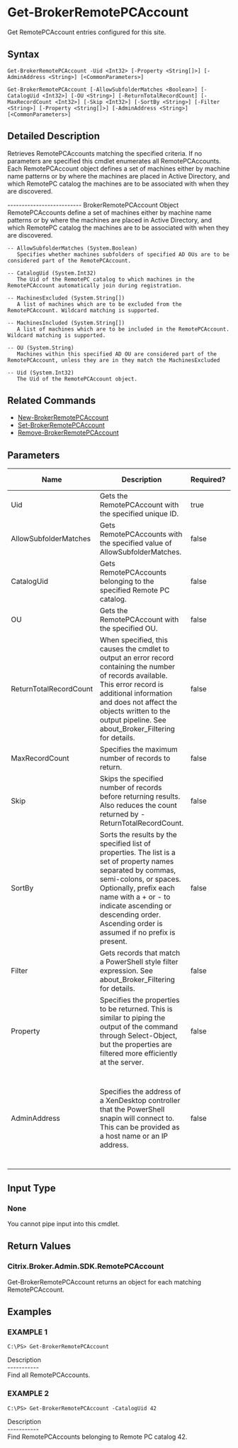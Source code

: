 ﻿# Get-BrokerRemotePCAccount

   Get RemotePCAccount entries configured for this site.

## Syntax
```
Get-BrokerRemotePCAccount -Uid <Int32> [-Property <String[]>] [-AdminAddress <String>] [<CommonParameters>]

Get-BrokerRemotePCAccount [-AllowSubfolderMatches <Boolean>] [-CatalogUid <Int32>] [-OU <String>] [-ReturnTotalRecordCount] [-MaxRecordCount <Int32>] [-Skip <Int32>] [-SortBy <String>] [-Filter <String>] [-Property <String[]>] [-AdminAddress <String>] [<CommonParameters>]
```

## Detailed Description
   Retrieves RemotePCAccounts matching the specified criteria. If no parameters are specified this cmdlet enumerates all RemotePCAccounts. Each RemotePCAccount object defines a set of machines either by machine name patterns or by where the machines are placed in Active Directory, and which RemotePC catalog the machines are to be associated with when they are discovered.


-------------------------- BrokerRemotePCAccount Object
RemotePCAccounts define a set of machines either by machine name patterns or by where the machines are placed in Active Directory, and which RemotePC catalog the machines are to be associated with when they are discovered.

    -- AllowSubfolderMatches (System.Boolean)
       Specifies whether machines subfolders of specified AD OUs are to be considered part of the RemotePCAccount.

    -- CatalogUid (System.Int32)
       The Uid of the RemotePC catalog to which machines in the RemotePCAccount automatically join during registration.

    -- MachinesExcluded (System.String[])
       A list of machines which are to be excluded from the RemotePCAccount. Wildcard matching is supported.

    -- MachinesIncluded (System.String[])
       A list of machines which are to be included in the RemotePCAccount. Wildcard matching is supported.

    -- OU (System.String)
       Machines within this specified AD OU are considered part of the RemotePCAccount, unless they are in they match the MachinesExcluded

    -- Uid (System.Int32)
       The Uid of the RemotePCAccount object.

## Related Commands
  * [New-BrokerRemotePCAccount](New-BrokerRemotePCAccount.html)
  * [Set-BrokerRemotePCAccount](Set-BrokerRemotePCAccount.html)
  * [Remove-BrokerRemotePCAccount](Remove-BrokerRemotePCAccount.html)
## Parameters

| Name   | Description | Required? | Pipeline Input | Default Value |
| --- | --- | --- | --- | --- |
| Uid | Gets the RemotePCAccount with the specified unique ID. | true | false |  |
| AllowSubfolderMatches | Gets RemotePCAccounts with the specified value of AllowSubfolderMatches. | false | false |  |
| CatalogUid | Gets RemotePCAccounts belonging to the specified Remote PC catalog. | false | false |  |
| OU | Gets the RemotePCAccount with the specified OU. | false | false |  |
| ReturnTotalRecordCount | When specified, this causes the cmdlet to output an error record containing the number of records available. This error record is additional information and does not affect the objects written to the output pipeline. See about_Broker_Filtering for details. | false | false | False |
| MaxRecordCount | Specifies the maximum number of records to return. | false | false | 250 |
| Skip | Skips the specified number of records before returning results. Also reduces the count returned by -ReturnTotalRecordCount. | false | false | 0 |
| SortBy | Sorts the results by the specified list of properties. The list is a set of property names separated by commas, semi-colons, or spaces. Optionally, prefix each name with a + or - to indicate ascending or descending order. Ascending order is assumed if no prefix is present. | false | false | The default sort order is by name or unique identifier. |
| Filter | Gets records that match a PowerShell style filter expression. See about_Broker_Filtering for details. | false | false |  |
| Property | Specifies the properties to be returned. This is similar to piping the output of the command through Select-Object, but the properties are filtered more efficiently at the server. | false | false |  |
| AdminAddress | Specifies the address of a XenDesktop controller that the PowerShell snapin will connect to. This can be provided as a host name or an IP address. | false | false | Localhost. Once a value is provided by any cmdlet, this value will become the default. |

## Input Type
### None
   You cannot pipe input into this cmdlet.
## Return Values
### Citrix.Broker.Admin.SDK.RemotePCAccount
   Get-BrokerRemotePCAccount returns an object for each matching RemotePCAccount.
## Examples

### EXAMPLE 1
```
C:\PS> Get-BrokerRemotePCAccount
```
   Description<br>-----------<br>Find all RemotePCAccounts.
### EXAMPLE 2
```
C:\PS> Get-BrokerRemotePCAccount -CatalogUid 42
```
   Description<br>-----------<br>Find RemotePCAccounts belonging to Remote PC catalog 42.
